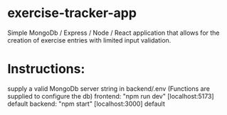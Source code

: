 # exercise-tracker-app
Simple MongoDb / Express / Node / React application that allows for the creation of exercise entries with limited input validation.


# Instructions:
supply a valid MongoDb server string in backend/.env (Functions are supplied to configure the db)
frontend: "npm run dev"
[localhost:5173] default
backend: "npm start"
[localhost:3000] default
